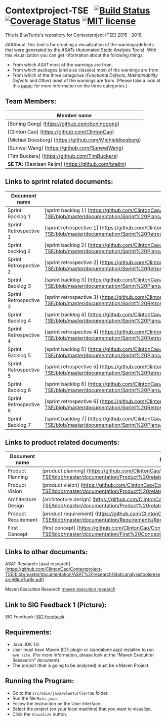# Contextproject-TSE &nbsp; [![Build Status](https://travis-ci.org/ClintonCao/Contextproject-TSE.svg?branch=master)](https://travis-ci.org/ClintonCao/Contextproject-TSE) [![Coverage Status](https://coveralls.io/repos/github/ClintonCao/Contextproject-TSE/badge.svg?branch=master)](https://coveralls.io/github/ClintonCao/Contextproject-TSE?branch=master) [![MIT license](http://img.shields.io/badge/license-MIT-blue.svg)](http://opensource.org/licenses/MIT)
This is BlueTurtle's repository for Contextproject (TSE) 2015 - 2016.

###About
This tool is for creating a visualization of the warnings/defects that were generated by the _ASATs_ (Automated Static Analysis Tools). With this visualization you can get information about the following things:
* From which _ASAT_ most of the warnings are from.
* From which packages (and also classes) most of the warnings are from.
* From which of the three categories (_Functional Defects_, _Maintainability Defects_ and _Other_) most of the warnings are from. (Please take a look at this [paper](http://www.st.ewi.tudelft.nl/~zaidman/publications/bellerSANER2016.pdf) for more information on the three categories.)

## Team Members:

| Member name |
|-------|
|[Boning Gong] (https://github.com/boninggong)|
|[Clinton Cao] (https://github.com/ClintonCao)|
|[Michiel Doesburg] (https://github.com/Michieldoesburg)|
|[Sunwei Wang] (https://github.com/SunweiWang)|
|[Tim Buckers] (https://github.com/TimBuckers)|
|**SE TA**: [Bastiaan Reijm] (https://github.com/breijm)|


## Links to sprint related documents:

| Document name |   Link                         |
|-------|--------------------------------------|
| Sprint Backlog 1 | [sprint backlog 1] (https://github.com/ClintonCao/Contextproject-TSE/blob/master/documentation/Sprint%20Plans/SprintBacklog1(BlueTurtle).pdf) |
| Sprint Retrospective 1 | [sprint retrospective 1] (https://github.com/ClintonCao/Contextproject-TSE/blob/master/documentation/Sprint%20Retrospectives/SprintRetrospective1(BlueTurtle).pdf)|
| Sprint backlog 2 | [sprint backlog 2] (https://github.com/ClintonCao/Contextproject-TSE/blob/master/documentation/Sprint%20Plans/SprintBacklog2(BlueTurtle).pdf)|
|Sprint Retrospective 2 | [sprint retrospective 2] (https://github.com/ClintonCao/Contextproject-TSE/blob/master/documentation/Sprint%20Retrospectives/SprintRetrospective2(BlueTurtle).pdf)|
|Sprint Backlog 3 | [sprint backlog 3] (https://github.com/ClintonCao/Contextproject-TSE/blob/master/documentation/Sprint%20Plans/SprintBacklog3(BlueTurtle).pdf)|
|Sprint Retrospective 3 | [sprint retrospective 3] (https://github.com/ClintonCao/Contextproject-TSE/blob/master/documentation/Sprint%20Retrospectives/SprintRetrospective3%28BlueTurtle%29.pdf)|
|Sprint Backlog 4 | [sprint backlog 4] (https://github.com/ClintonCao/Contextproject-TSE/blob/master/documentation/Sprint%20Plans/SprintBacklog4%28BlueTurtle%29.pdf)|
|Sprint Retrospective 4 | [sprint retrospective 4] (https://github.com/ClintonCao/Contextproject-TSE/blob/master/documentation/Sprint%20Retrospectives/SprintRetrospective4%20%28BlueTurtle%29.pdf)|
|Sprint Backlog 5 | [sprint backlog 5] (https://github.com/ClintonCao/Contextproject-TSE/blob/master/documentation/Sprint%20Plans/SprintBacklog5%28BlueTurtle%29.pdf)|
|Sprint Retrospective 5 | [sprint retrospective 5] (https://github.com/ClintonCao/Contextproject-TSE/blob/master/documentation/Sprint%20Retrospectives/SprintRetrospective5(BlueTurtle).pdf)|
|Sprint Backlog 6 | [sprint backlog 6] (https://github.com/ClintonCao/Contextproject-TSE/blob/master/documentation/Sprint%20Plans/SprintBacklog6(BlueTurtle).pdf)|
|Sprint Retrospective 6 | [sprint retrospective 6] (https://github.com/ClintonCao/Contextproject-TSE/blob/master/documentation/Sprint%20Retrospectives/SprintRetrospective6(BlueTurtle).pdf)|
|Sprint Backlog 7 | [sprint backlog 7] (https://github.com/ClintonCao/Contextproject-TSE/blob/master/documentation/Sprint%20Plans/SprintBacklog7(BlueTurtle).pdf)|

## Links to product related documents:

| Document name |   Link                       |
|-------|--------------------------------------|
|Product Planning | [product planning]  (https://github.com/ClintonCao/Contextproject-TSE/blob/master/documentation/Product%20related%20documents/ProductPlanningBlueTurtle.pdf)|
|Product Vision | [product vision] (https://github.com/ClintonCao/Contextproject-TSE/blob/master/documentation/Product%20related%20documents/ProductVisionBlueTurtle.pdf)|
|Architecture Design  | [architecture design] (https://github.com/ClintonCao/Contextproject-TSE/blob/master/documentation/Product%20related%20documents/ArchitectureDesign(BlueTurtle).pdf)|
|Product Requirement | [product requirement] (https://github.com/ClintonCao/Contextproject-TSE/blob/master/documentation/Requirements/RequirementsSoftwareVisualizationToolBlueTurtle.pdf)|
|First Concept  | [first concept] (https://github.com/ClintonCao/Contextproject-TSE/blob/master/documentation/First%20Concept/FirstConceptBlueTurtle.pdf) |

## Links to other documents:

ASAT Research: [asat research] (https://github.com/ClintonCao/Contextproject-TSE/blob/master/documentation/ASAT%20research/StaticanalysistoolsresearchBlueTurtle.pdf)

Maven Execution Research [maven execution research]()

## Link to SIG Feedback 1 (Picture):
SIG Feedback: [SIG Feedback](https://github.com/ClintonCao/Contextproject-TSE/blob/master/documentation/SIG%20Feedback/SIGFeedback.JPG)

## Requirements:
* Java JDK 1.8.
* User must have Maven (IDE plugin or standalone app) installed to run `mvn site`. (For more information, please look at the "Maven Execution Ressearch" document). 
* The project (that is going to be analyzed) must be a Maven Project.

## Running the Program:
* Go to the `src/main/java/BlueTurtle/TSE` folder.
* Run the file `Main.java`.
* Follow the instruction on the User Interface.
* Select the project (on your local machine) that you want to visualize.
* Click the `Visualize` button.

